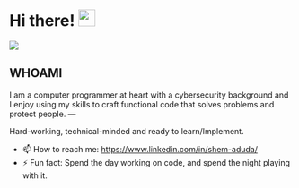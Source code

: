 
# Hi there! <img src="https://github.com/TheDudeThatCode/TheDudeThatCode/blob/master/Assets/Hi.gif" width="30" />

![](https://camo.githubusercontent.com/992babdffd8c74a1502de375fbdf7e4d54773242/68747470733a2f2f6d656469612e67697068792e636f6d2f6d656469612f53576f536b4e36447854737a71494b4571762f67697068792e676966)
## WHOAMI 
<p>  
I am a computer programmer at heart with a cybersecurity background and I enjoy using my skills to craft functional code that solves problems and protect people.
—
  
Hard-working, technical-minded and ready to learn/Implement.
</p>

- 📫 How to reach me: https://www.linkedin.com/in/shem-aduda/
- ⚡ Fun fact: Spend the day working on code, and spend the night playing with it.

